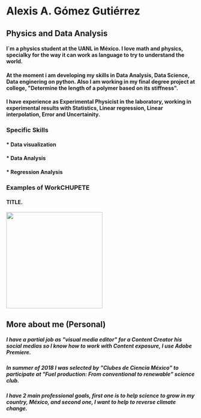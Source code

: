 # Alexis A. Gómez Gutiérrez

## Physics and Data Analysis

#### I´m a physics student at the UANL in México. I love math and physics, specialky for the way it can work as language to try to understand the world.

#### At the moment i am developing my skills in Data Analysis, Data Science, Data enginering on python. Also I am working in my final degree project at college, "Determine the length of a polymer based on its stiffness".

#### I have experience as Experimental Physicist in the laboratory, working in experimental results with Statistics, Linear regression, Linear interpolation, Error and Uncertainity. 


### Specific Skills

#### * Data visualization
#### * Data Analysis
#### * Regression Analysis

### Examples of WorkCHUPETE

#### TITLE.
<img src='https://github.com/AlexisAGG14/ImágenPrueba.png' width='256' />

## More about me (Personal)

##### I have a partial job as "visual media editor" for  a Content Creator his social medias so I know how to work with Content exposure, I use Adobe Premiere.

##### In summer of 2018 I was selected by "Clubes de Ciencia México" to participate at "Fuel production: From conventional to renewable" science club. 

##### I have 2 main professional goals, first one is to help science to grow in my country, México, and second one, I want to help to reverse climate change.
